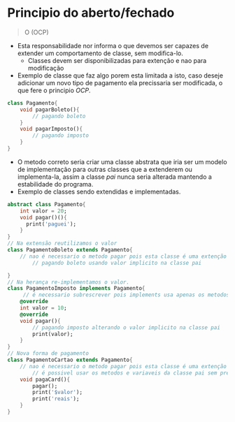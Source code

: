# Principio do aberto/fechado
>O (OCP)
-   Esta responsabilidade nor informa o que devemos ser capazes de extender um comportamento de classe, sem modifica-lo.
    -   Classes devem ser disponibilizadas para extenção e nao para modificação
- Exemplo de classe que faz algo porem esta limitada a isto, caso deseje adicionar um novo tipo de pagamento ela precissaria ser modificada, o que fere o principio *OCP*.
```dart
class Pagamento{
    void pagarBoleto(){
        // pagando boleto
    }
    void pagarImposto(){
        // pagando imposto
    }
}
```
- O metodo correto seria criar uma classe abstrata que iria ser um modelo de implementação para outras classes que a extenderem ou implementa-la, assim a classe *pai* nunca seria alterada mantendo a estabilidade do programa.
-   Exemplo de classes sendo extendidas e implementadas.
```dart
abstract class Pagamento{
    int valor = 20;
    void pagar()(){
      print('paguei');
    }
}
// Na extensão reutilizamos o valor
class PagamentoBoleto extends Pagamento{
    // nao é necessario o metodo pagar pois esta classe é uma extenção da outra, logo seus metodos sao implicitos
        // pagando boleto usando valor implicito na classe pai

}
// Na herança re-implementamos o valor.
class PagamentoImposto implements Pagamento{
     // é necessario subrescrever pois implements usa apenas os metodos da classe pai como modelo a ser seguido
    @override
    int valor = 10;
    @override
    void pagar(){
        // pagando imposto alterando o valor implicito na classe pai
        print(valor);
    }
}
// Nova forma de pagamento
class PagamentoCartao extends Pagamento{
    // nao é necessario o metodo pagar pois esta classe é uma extenção da outra, logo seus metodos sao implicitos
        // é possivel usar os metodos e variaveis da classe pai sem precisar instancia-las
    void pagaCard(){
        pagar();
        print('$valor');
        print('reais');
    } 
}
```
